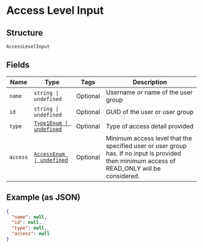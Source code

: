
# Access Level Input

## Structure

`AccessLevelInput`

## Fields

| Name | Type | Tags | Description |
|  --- | --- | --- | --- |
| `name` | `string \| undefined` | Optional | Username or name of the user group |
| `id` | `string \| undefined` | Optional | GUID of the user or user group |
| `type` | [`Type1Enum \| undefined`](../../doc/models/type-1-enum.md) | Optional | Type of access detail provided |
| `access` | [`AccessEnum \| undefined`](../../doc/models/access-enum.md) | Optional | Minimum access level that the specified user or user group has. If no input is provided then minimum access of READ_ONLY will be considered. |

## Example (as JSON)

```json
{
  "name": null,
  "id": null,
  "type": null,
  "access": null
}
```

